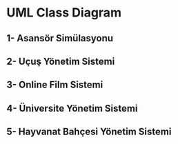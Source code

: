 # UML Class Diagram
## 1- Asansör Simülasyonu
## 2- Uçuş Yönetim Sistemi 
## 3- Online Film Sistemi
## 4- Üniversite Yönetim Sistemi
## 5- Hayvanat Bahçesi Yönetim Sistemi
